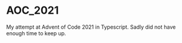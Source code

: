# AOC_2021

My attempt at Advent of Code 2021 in Typescript. Sadly did not have enough time to keep up.
